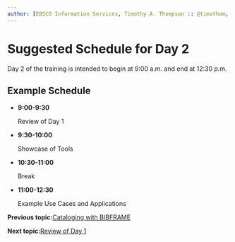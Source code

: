 ```yaml
---
author: [EBSCO Information Services, Timothy A. Thompson :: @timathom, @timathom@indieweb.social]
---
```


# Suggested Schedule for Day 2

Day 2 of the training is intended to begin at 9:00 a.m. and end at 12:30 p.m.

## Example Schedule

-   **9:00-9:30**

    Review of Day 1

-   **9:30-10:00**

    Showcase of Tools

-   **10:30-11:00**

    Break

-   **11:00-12:30**

    Example Use Cases and Applications


**Previous topic:**[Cataloging with BIBFRAME](../day_1/lesson_5/topic_1/cataloging_activity.md)

**Next topic:**[Review of Day 1](../day_2/lesson_0/review_of_day_1.md)

